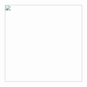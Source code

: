 

<p align="center">
<a href="https://dashboard.heroku.com/new?template=https://github.com/Rizzusen/Filesharing"><img src="https://img.shields.io/badge/Deploy%20To%20Heroku-blueviolet?style=for-the-badge&logo=heroku" width="250""/</a>   </p>

